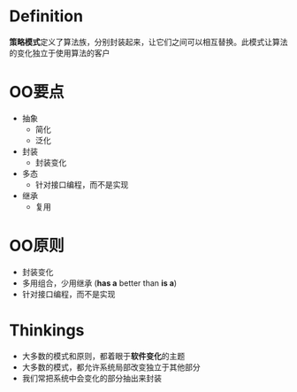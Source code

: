# Definition
**策略模式**定义了算法族，分别封装起来，让它们之间可以相互替换。此模式让算法的变化独立于使用算法的客户

# OO要点
* 抽象
  * 简化
  * 泛化
* 封装
  * 封装变化
* 多态
  * 针对接口编程，而不是实现
* 继承
  * 复用

# OO原则
* 封装变化
* 多用组合，少用继承 (**has a** better than **is a**)
* 针对接口编程，而不是实现

# Thinkings
* 大多数的模式和原则，都着眼于**软件变化**的主题
* 大多数的模式，都允许系统局部改变独立于其他部分
* 我们常把系统中会变化的部分抽出来封装
